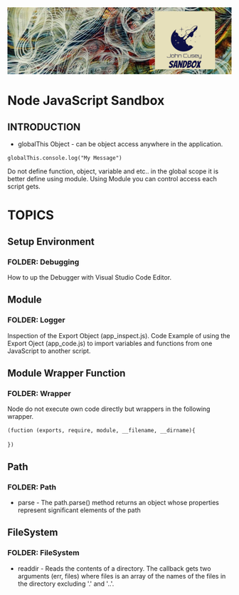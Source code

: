 <img src="https://github.com/johncuseysan/GettingStarted/blob/main/SanBanner.png" alt="John Cusey Sandbox Logo" height="150" width="1000">

# Node JavaScript Sandbox

## INTRODUCTION     
* globalThis Object - can be object access anywhere in the application. 

```JS
globalThis.console.log("My Message")
```
Do not define function, object, variable and etc.. in the global scope it is better define using module. Using Module you can control access each script gets. 

# TOPICS  
 
## Setup Environment        
### FOLDER: Debugging 
How to up the Debugger with Visual Studio Code Editor.

## Module       
### FOLDER: Logger 
Inspection of the Export Object (app_inspect.js). Code Example of using the Export Oject (app_code.js) to import variables and functions from one JavaScript to another script.  

## Module Wrapper Function 
### FOLDER: Wrapper 
Node do not execute own code directly but wrappers in the following wrapper.

```JS
(fuction (exports, require, module, __filename, __dirname){

})
```
## Path
### FOLDER: Path
* parse - The path.parse() method returns an object whose properties represent significant elements of the path 

## FileSystem
### FOLDER: FileSystem
* readdir - Reads the contents of a directory. The callback gets two arguments (err, files) where files is an array of the names of the files in the directory excluding '.' and '..'.     